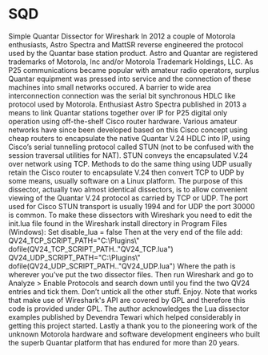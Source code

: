 # SQD
Simple Quantar Dissector for Wireshark
In 2012 a couple of Motorola enthusiasts, Astro Spectra and MattSR reverse engineered the protocol used by the Quantar base station product.  Astro and Quantar are registered trademarks of Motorola, Inc and/or Motorola Trademark Holdings, LLC.
As P25 communications became popular with amateur radio operators, surplus Quantar equipment was pressed into service and the connection of these machines into small networks occured.  A barrier to wide area interconnection connection was the serial bit synchronous HDLC like protocol used by Motorola.  Enthusiast Astro Spectra published in 2013 a means to link Quantar stations together over IP for P25 digital only operation using off-the-shelf Cisco router hardware. 
Various amateur networks have since been developed based on this Cisco concept using cheap routers to encapsulate the native Quantar V.24 HDLC into IP, using Cisco’s serial tunnelling protocol called STUN (not to be confused with the session traversal utilities for NAT).  STUN conveys the encapsulated V.24 over network using TCP.  Methods to do the same thing using UDP usually retain the Cisco router to encapsulate V.24 then convert TCP to UDP by some means, usually software on a Linux platform.
The purpose of this dissector, actually two almost identical dissectors, is to allow convenient viewing of the Quantar V.24 protocol as carried by TCP or UDP.  The port used for Cisco STUN transport is usually 1994 and for UDP the port 30000 is common.
To make these dissectors with Wireshark you need to edit the init.lua file found in the Wireshark install directory in Program Files (Windows):
  Set disable_lua = false 
Then at the very end of the file add:
  QV24_TCP_SCRIPT_PATH="C:\\Plugins\\"
  dofile(QV24_TCP_SCRIPT_PATH.."QV24_TCP.lua")
  QV24_UDP_SCRIPT_PATH="C:\\Plugins\\"
  dofile(QV24_UDP_SCRIPT_PATH.."QV24_UDP.lua")
Where the path is wherever you’ve put the two dissector files.
Then run Wireshark and go to Analyze > Enable Protocols and search down until you find the two QV24 entries and tick them.  Don’t untick all the other stuff. Enjoy.
Note that works that make use of Wireshark's API are covered by GPL and therefore this code is provided under GPL.
The author acknowledges the Lua dissector examples published by Devendra Tewari which helped considerably in getting this project started.  Lastly a thank you to the pioneering work of the unknown Motorola hardware and software development engineers who built the superb Quantar platform that has endured for more than 20 years.
